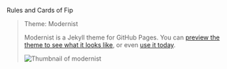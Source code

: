 Rules and Cards of Fip

> Theme: Modernist
>
> Modernist is a Jekyll theme for GitHub Pages. You can [preview the theme to see what it looks like](http://pages-themes.github.io/modernist), or even [use it today](#usage).
>
> ![Thumbnail of modernist](thumbnail.png)

